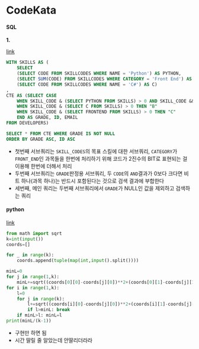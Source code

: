 # CodeKata

#### SQL

<b>1. </b>

[link](https://school.programmers.co.kr/learn/courses/30/lessons/276036#qna)

```sql
WITH SKILLS AS (
    SELECT 
    (SELECT CODE FROM SKILLCODES WHERE NAME = 'Python') AS PYTHON,
    (SELECT SUM(CODE) FROM SKILLCODES WHERE CATEGORY = 'Front End') AS FRONTEND,
    (SELECT CODE FROM SKILLCODES WHERE NAME = 'C#') AS C)
,
CTE AS (SELECT CASE 
    WHEN SKILL_CODE & (SELECT PYTHON FROM SKILLS) > 0 AND SKILL_CODE && (SELECT FRONTEND FROM SKILLS) > 0 THEN "A"
    WHEN SKILL_CODE & (SELECT C FROM SKILLS) > 0 THEN "B"
    WHEN SKILL_CODE & (SELECT FRONTEND FROM SKILLS) > 0 THEN "C"
    END AS GRADE, ID, EMAIL
FROM DEVELOPERS)

SELECT * FROM CTE WHERE GRADE IS NOT NULL
ORDER BY GRADE ASC, ID ASC
```
- 첫번째 서브쿼리는 `SKILL_CODES`의 목표 스킬에 대한 서브쿼리, `CATEGORY`가 `FRONT_END`인 과목들을 한번에 처리하기 위해 코드가 2진수의 BIT로 표현되는 걸 이용해 한번에 더해서 처리
- 두번째 서브쿼리는 `GRADE`판정용 서브쿼리, 두 `CODE`의 `AND`결과가 0보다 크다면 비트 하나(과목 하나)는 반드시 포함된다는 것으로 검색 결과에 부합한다
- 세번째, 메인 쿼리는 두번째 서브쿼리에서 `GRADE`가 NULL인 값을 제외하고 검색하는 쿼리

#### python

[link](https://www.acmicpc.net/problem/30315)

```python
from math import sqrt
k=int(input())
coords=[]

for _ in range(k):
    coords.append(tuple(map(int,input().split())))

minL=0
for j in range(1,k):
    minL+=sqrt((coords[0][0]-coords[j][0])**2+(coords[0][1]-coords[j][1])**2)
for i in range(1,k):
    l=0
    for j in range(k):
        l+=sqrt((coords[i][0]-coords[j][0])**2+(coords[i][1]-coords[j][1])**2)
        if l>minL: break
    if minL>l: minL=l
print(minL/(k-1))
```
- 구현만 하면 됨
- 시간 딸릴 줄 알았는데 안딸리더라라